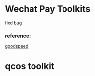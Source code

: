 # Wechat Pay Toolkits
fixd bug 
### reference:
[goodspeed](https://github.com/zongxiao)

# qcos toolkit
